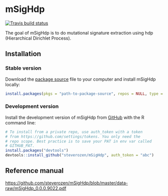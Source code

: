 
<!-- README.md is generated from README.Rmd. Please edit that file -->

# mSigHdp

<!-- badges: start -->

[![Travis build
status](https://travis-ci.com/steverozen/mSigHdp.svg?token=4tzsJkhpLqWUuJC1zszF&branch=master)](https://travis-ci.com/steverozen/mSigHdp)
<!-- badges: end -->

The goal of mSigHdp is to do mutational signature extraction using hdp
(Hierarchical Dirichlet Process).

## Installation

### Stable version

Download the [package
source](https://raw.githubusercontent.com/steverozen/mSigHdp/master/data-raw/source-file/mSigHdp_0.0.0.9022.tar.gz?token=AKPYULDJID7QLDIJJEXSTMC64S2TS)
file to your computer and install mSigHdp locally:

``` r
install.packages(pkgs = "path-to-package-source", repos = NULL, type = "source")
```

### Development version

Install the development version of mSigHdp from
[GitHub](https://github.com/) with the R command line:

``` r
# To install from a private repo, use auth_token with a token
# from https://github.com/settings/tokens. You only need the
# repo scope. Best practice is to save your PAT in env var called
# GITHUB_PAT.
install.packages("devtools")
devtools::install_github("steverozen/mSigHdp", auth_token = "abc")
```

## Reference manual

<https://github.com/steverozen/mSigHdp/blob/master/data-raw/mSigHdp_0.0.0.9022.pdf>
